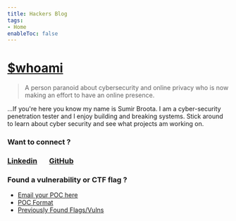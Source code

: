 ```yaml
---
title: Hackers Blog
tags: 
- Home
enableToc: false
---
```


# [$whoami](https://in.linkedin.com/in/sumir-broota)
> A person paranoid about cybersecurity and online privacy who is now making an effort to have an online presence.

...If you're here you know my name is Sumir Broota. I am a cyber-security penetration tester and I enjoy building and breaking systems. Stick around to learn about cyber security and see what projects am working on.

### Want to connect ?
### [Linkedin](https://in.linkedin.com/in/sumir-broota) &nbsp; &nbsp; &nbsp; [GitHub](https://github.com/SumoSumir)

### Found a vulnerability or CTF flag ?
- <a href=mailto:connect@sumirbroota.com target="_blank" rel="noreferrer noopener">Email your POC here</a>
- [POC Format](notes/poc-format.md)
- [Previously Found Flags/Vulns](notes/finding%20history.md)
<a href="CTF-j2XHEnfhLSBr6sfcxy4Fga1gUmyry65i" rel="easy flag"></a>

